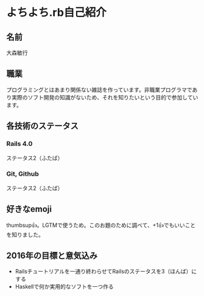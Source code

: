 # よちよち.rb自己紹介

## 名前
大森敏行

## 職業
プログラミングとはあまり関係ない雑誌を作っています。非職業プログラマであり実際のソフト開発の知識がないため、それを知りたいという目的で参加しています。

## 各技術のステータス
### Rails 4.0
ステータス2（ふたば）
### Git, Github
ステータス2（ふたば）

## 好きなemoji
thumbsup:thumbsup:。LGTMで使うため。このお題のために調べて、+1:+1:でもいいことを知りました。

## 2016年の目標と意気込み
* Railsチュートリアルを一通り終わらせてRailsのステータスを3（ほんば）にする
* Haskellで何か実用的なソフトを一つ作る
